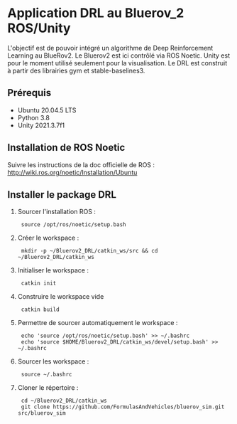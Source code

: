 # Application DRL au Bluerov_2 ROS/Unity

L'objectif est de pouvoir intégré un algorithme de Deep Reinforcement Learning au BlueRov2.
Le Bluerov2 est ici contrôlé via ROS Noetic. Unity est pour le moment utilisé seulement pour la visualisation. Le DRL est construit à partir des librairies gym et stable-baselines3.

## Prérequis

- Ubuntu 20.04.5 LTS
- Python 3.8
- Unity 2021.3.7f1

## Installation de ROS Noetic

Suivre les instructions de la doc officielle de ROS : http://wiki.ros.org/noetic/Installation/Ubuntu

## Installer le package DRL
1. Sourcer l'installation ROS :

        source /opt/ros/noetic/setup.bash


2. Créer le workspace :

        mkdir -p ~/Bluerov2_DRL/catkin_ws/src && cd ~/Bluerov2_DRL/catkin_ws

3. Initialiser le workspace :

        catkin init

4. Construire le workspace vide

        catkin build

5. Permettre de sourcer automatiquement le workspace :

        echo 'source /opt/ros/noetic/setup.bash' >> ~/.bashrc
        echo 'source $HOME/Bluerov2_DRL/catkin_ws/devel/setup.bash' >> ~/.bashrc

6. Sourcer les workspace :

        source ~/.bashrc

7. Cloner le répertoire :

        cd ~/Bluerov2_DRL/catkin_ws
        git clone https://github.com/FormulasAndVehicles/bluerov_sim.git src/bluerov_sim